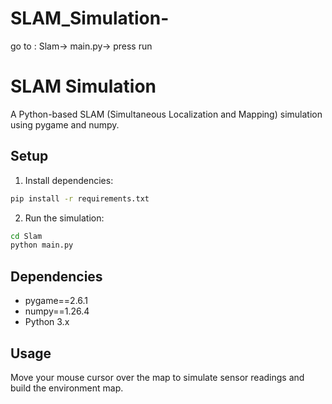﻿# SLAM_Simulation-
go to :
 Slam-> main.py-> press run

# SLAM Simulation

A Python-based SLAM (Simultaneous Localization and Mapping) simulation using pygame and numpy.

## Setup

1. Install dependencies:
```bash
pip install -r requirements.txt
```

2. Run the simulation:
```bash
cd Slam
python main.py
```

## Dependencies
- pygame==2.6.1
- numpy==1.26.4
- Python 3.x

## Usage
Move your mouse cursor over the map to simulate sensor readings and build the environment map.
